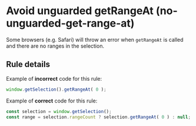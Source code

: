 # Avoid unguarded getRangeAt (no-unguarded-get-range-at)

Some browsers (e.g. Safari) will throw an error when `getRangeAt` is called and there are no ranges in the selection.

## Rule details

Example of **incorrect** code for this rule:

```js
window.getSelection().getRangeAt( 0 );
```

Example of **correct** code for this rule:

```js
const selection = window.getSelection();
const range = selection.rangeCount ? selection.getRangeAt( 0 ) : null;
```
